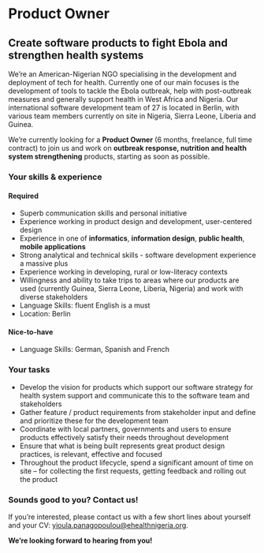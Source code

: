 # Product Owner		
		
## Create software products to fight Ebola and strengthen health systems		
	
We’re an American-Nigerian NGO specialising in the development and deployment of tech for health. Currently one of our main focuses is the development of tools to tackle the Ebola outbreak, help with post-outbreak measures and generally support health in West Africa and Nigeria. Our international software development team of 27 is located in Berlin, with various team members currently on site in Nigeria, Sierra Leone, Liberia and Guinea.		
	
We’re currently looking for a __Product Owner__ (6 months, freelance, full time contract) to join us and work on __outbreak response, nutrition and health system strengthening__ products, starting as soon as possible.		
	
### Your skills & experience		

#### Required		

- Superb communication skills and personal initiative		
- Experience working in product design and development, user-centered design		
- Experience in one of __informatics__, __information design__, __public health__, __mobile applications__		
- Strong analytical and technical skills - software development experience a massive plus		
- Experience working in developing, rural or low-literacy contexts		
- Willingness and ability to take trips to areas where our products are used (currently Guinea, Sierra Leone, Liberia, Nigeria) and work with diverse stakeholders		
- Language Skills: fluent English is a must		
- Location: Berlin		
	
#### Nice-to-have		
- Language Skills: German, Spanish and French		
		
### Your tasks		

- Develop the vision for products which support our software strategy for health system support and communicate this to the software team and stakeholders		
- Gather feature / product requirements from stakeholder input and define and prioritize these for the development team		
- Coordinate with local partners, governments and users to ensure products effectively satisfy their needs throughout development		
- Ensure that what is being built represents great product design practices, is relevant, effective and focused		
- Throughout the product lifecycle, spend a significant amount of time on site – for collecting the first requests, getting feedback and rolling out the product		
	
### Sounds good to you? Contact us!		
	
If you’re interested, please contact us with a few short lines about yourself and your CV: yioula.panagopoulou@ehealthnigeria.org.		
		
__We’re looking forward to hearing from you!__
